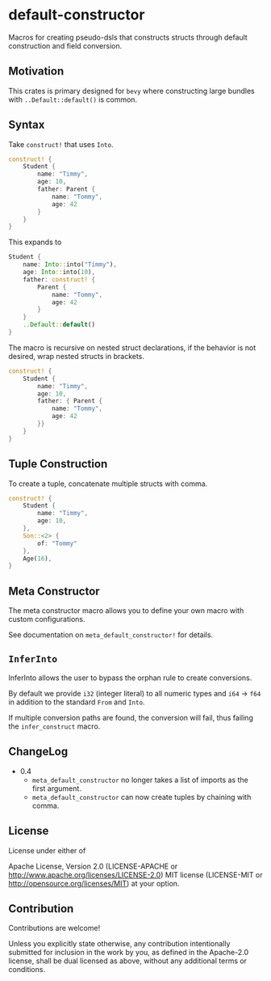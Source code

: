 # default-constructor

Macros for creating pseudo-dsls that constructs structs through
default construction and field conversion.

## Motivation

This crates is primary designed for `bevy` where constructing large bundles
with `..Default::default()` is common.

## Syntax

Take `construct!` that uses `Into`.

```rust
construct! {
    Student {
        name: "Timmy",
        age: 10,
        father: Parent {
            name: "Tommy",
            age: 42
        }
    }
}
```

This expands to

```rust
Student {
    name: Into::into("Timmy"),
    age: Into::into(10),
    father: construct! {
        Parent {
            name: "Tommy",
            age: 42
        }
    }
    ..Default::default()
}
```

The macro is recursive on nested struct declarations,
if the behavior is not desired, wrap nested structs in brackets.

```rust
construct! {
    Student {
        name: "Timmy",
        age: 10,
        father: { Parent {
            name: "Tommy",
            age: 42
        }}
    }
}
```

## Tuple Construction

To create a tuple, concatenate multiple structs with comma.

```rust
construct! {
    Student {
        name: "Timmy",
        age: 10,
    },
    Son::<2> {
        of: "Tommy"
    },
    Age(16),
}
```

## Meta Constructor

The meta constructor macro allows you to define your own macro with
custom configurations.

See documentation on `meta_default_constructor!` for details.

## `InferInto`

InferInto allows the user to bypass the orphan rule to create conversions.

By default we provide `i32` (integer literal) to all numeric types
and `i64` -> `f64` in addition to the standard `From` and `Into`.

If multiple conversion paths are found, the conversion will fail,
thus failing the `infer_construct` macro.

## ChangeLog

* 0.4
  * `meta_default_constructor` no longer takes a list of imports as the first argument.
  * `meta_default_constructor` can now create tuples by chaining with comma.

## License

License under either of

Apache License, Version 2.0 (LICENSE-APACHE or <http://www.apache.org/licenses/LICENSE-2.0>)
MIT license (LICENSE-MIT or <http://opensource.org/licenses/MIT>)
at your option.

## Contribution

Contributions are welcome!

Unless you explicitly state otherwise, any contribution intentionally submitted for inclusion in the work by you, as defined in the Apache-2.0 license, shall be dual licensed as above, without any additional terms or conditions.
